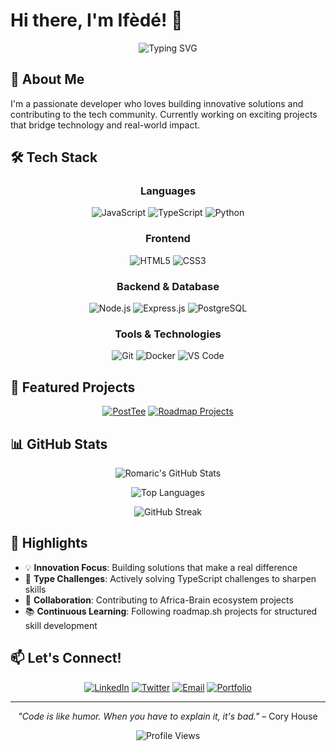 # Hi there, I'm Ifèdé! 👋

<div align="center">
  
  ![Typing SVG](https://readme-typing-svg.herokuapp.com?font=Fira+Code&pause=1000&color=2E9EF7&center=true&vCenter=true&width=435&lines=Backend+Developer;Problem+Solver;Always+Learning+Something+New!)
  
</div>

## 🚀 About Me

I'm a passionate developer who loves building innovative solutions and contributing to the tech community. Currently working on exciting projects that bridge technology and real-world impact.

## 🛠️ Tech Stack

<div align="center">

### Languages
![JavaScript](https://img.shields.io/badge/-JavaScript-F7DF1E?style=flat-square&logo=javascript&logoColor=black)
![TypeScript](https://img.shields.io/badge/-TypeScript-3178C6?style=flat-square&logo=typescript&logoColor=white)
![Python](https://img.shields.io/badge/-Python-3776AB?style=flat-square&logo=python&logoColor=white)

### Frontend
![HTML5](https://img.shields.io/badge/-HTML5-E34F26?style=flat-square&logo=html5&logoColor=white)
![CSS3](https://img.shields.io/badge/-CSS3-1572B6?style=flat-square&logo=css3&logoColor=white)

### Backend & Database
![Node.js](https://img.shields.io/badge/-Node.js-339933?style=flat-square&logo=node.js&logoColor=white)
![Express.js](https://img.shields.io/badge/-Express.js-000000?style=flat-square&logo=express&logoColor=white)
![PostgreSQL](https://img.shields.io/badge/-PostgreSQL-336791?style=flat-square&logo=postgresql&logoColor=white)

### Tools & Technologies
![Git](https://img.shields.io/badge/-Git-F05032?style=flat-square&logo=git&logoColor=white)
![Docker](https://img.shields.io/badge/-Docker-2496ED?style=flat-square&logo=docker&logoColor=white)
![VS Code](https://img.shields.io/badge/-VS%20Code-007ACC?style=flat-square&logo=visual-studio-code&logoColor=white)

</div>

## 🎯 Featured Projects

<div align="center">

[![PostTee](https://github-readme-stats.vercel.app/api/pin/?username=Romaric-py&repo=PostTee&theme=radical)](https://github.com/Romaric-py/PostTee)
[![Roadmap Projects](https://github-readme-stats.vercel.app/api/pin/?username=Romaric-py&repo=roadmap-sh-projects&theme=radical)](https://github.com/Romaric-py/roadmap-sh-projects)

</div>

## 📊 GitHub Stats

<div align="center">
  
![Romaric's GitHub Stats](https://github-readme-stats.vercel.app/api?username=Romaric-py&show_icons=true&theme=radical&hide_border=true&count_private=true)

![Top Languages](https://github-readme-stats.vercel.app/api/top-langs/?username=Romaric-py&layout=compact&theme=radical&hide_border=true)

![GitHub Streak](https://github-readme-streak-stats.herokuapp.com/?user=Romaric-py&theme=radical&hide_border=true)

</div>

## 🌟 Highlights

- 💡 **Innovation Focus**: Building solutions that make a real difference
- 🎯 **Type Challenges**: Actively solving TypeScript challenges to sharpen skills
- 🤝 **Collaboration**: Contributing to Africa-Brain ecosystem projects
- 📚 **Continuous Learning**: Following roadmap.sh projects for structured skill development

## 📫 Let's Connect!

<div align="center">
  
[![LinkedIn](https://img.shields.io/badge/-LinkedIn-0A66C2?style=for-the-badge&logo=linkedin&logoColor=white)](https://linkedin.com/in/your-profile)
[![Twitter](https://img.shields.io/badge/-Twitter-1DA1F2?style=for-the-badge&logo=twitter&logoColor=white)](https://twitter.com/your-handle)
[![Email](https://img.shields.io/badge/-Email-EA4335?style=for-the-badge&logo=gmail&logoColor=white)](mailto:assogbaromaricci@gmail.com)
[![Portfolio](https://img.shields.io/badge/-Portfolio-000000?style=for-the-badge&logo=vercel&logoColor=white)](https://your-portfolio.com)

</div>

---

<div align="center">
  
*"Code is like humor. When you have to explain it, it's bad."* – Cory House

![Profile Views](https://komarev.com/ghpvc/?username=Romaric-py&color=brightgreen&style=flat-square)

</div>
